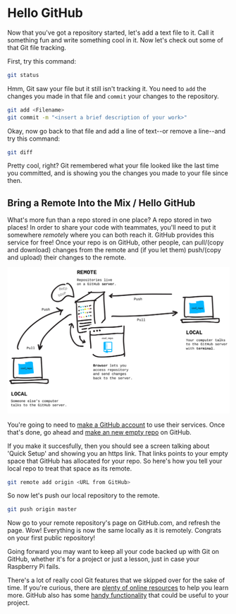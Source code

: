 # Hello GitHub

Now that you've got a repository started, let's add a text file to it. Call it something fun and write something cool in it. Now let's check out some of that Git file tracking.

First, try this command:

```bash
git status
```

Hmm, Git saw your file but it still isn't tracking it. You need to `add` the changes you made in that file and `commit` your changes to the repository.

```bash
git add <Filename>
git commit -m "<insert a brief description of your work>"
```

Okay, now go back to that file and add a line of text--or remove a line--and try this command:

```bash
git diff
```

Pretty cool, right? Git remembered what your file looked like the last time you committed, and is showing you the changes you made to your file since then.

## Bring a Remote Into the Mix / Hello GitHub

What's more fun than a repo stored in one place? A repo stored in two places! In order to share your code with teammates, you'll need to put it somewhere *remote*ly where you can both reach it. GitHub provides this service for free! Once your repo is on GitHub, other people, can pull/(copy and download) changes from the remote and (if you let them) push/(copy and upload) their changes to the remote.

![remotes](../images/remotes.png)

You're going to need to [make a GitHub account](https://github.com/join) to use their services. Once that's done, go ahead and [make an new empty repo](https://github.com/new) on GitHub.

If you make it succesfully, then you should see a screen talking about 'Quick Setup' and showing you an https link. That links points to your empty space that GitHub has allocated for your repo. So here's how you tell your local repo to treat that space as its remote.

```bash
git remote add origin <URL from GitHub>
```

So now let's push our local repository to the remote.

```bash
git push origin master
```

Now go to your remote repository's page on GitHub.com, and refresh the page. Wow! Everything is now the same locally as it is remotely. Congrats on your first public repository!

Going forward you may want to keep all your code backed up with Git on GitHub, whether it's for a project or just a lesson, just in case your Raspberry Pi fails.

There's a lot of really cool Git features that we skipped over for the sake of time. If you're curious, there are [plenty of online resources](http://try.github.io/) to help you learn more. GitHub also has some [handy functionality](https://guides.github.com/) that could be useful to your project.

